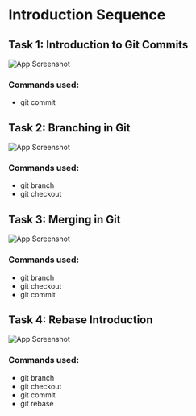 # Introduction Sequence

## Task 1: Introduction to Git Commits
![App Screenshot](../../SS/Main/Main/T1_1.png)


### Commands used:
- git commit


## Task 2: Branching in Git
![App Screenshot](../../SS/Main/Main/T1_2.png)


### Commands used:
- git branch
- git checkout


## Task 3: Merging in Git
![App Screenshot](../SS/Main/T1_3.png)


### Commands used:
- git branch
- git checkout
- git commit


## Task 4: Rebase Introduction
![App Screenshot](../SS/Main/T1_4.png)


### Commands used:
- git branch
- git checkout
- git commit
- git rebase